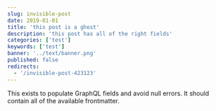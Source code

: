 ```yaml
---
slug: invisible-post
date: 2019-01-01
title: 'this post is a ghost'
description: 'this post has all of the right fields'
categories: ['test']
keywords: ['test']
banner: '../text/banner.png'
published: false
redirects:
  - '/invisible-post-423123'
---
```


This exists to populate GraphQL fields and avoid null errors. It should contain all of the available frontmatter.